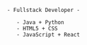 
       - Fullstack Developer -
          
          - Java + Python
          - HTML5 + CSS
          - JavaScript + React
          



